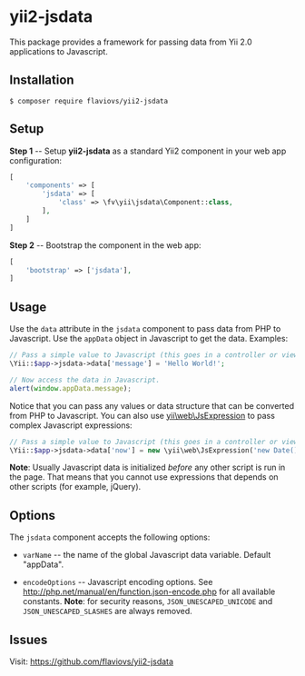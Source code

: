 yii2-jsdata
===========

This package provides a framework for passing data from Yii 2.0
applications to Javascript.


Installation
------------

```
$ composer require flaviovs/yii2-jsdata
```


Setup
-----

**Step 1** -- Setup **yii2-jsdata** as a standard Yii2 component in
your web app configuration:

```php
[
	'components' => [
		'jsdata' => [
			'class' => \fv\yii\jsdata\Component::class,
		],
	]
]
```

**Step 2** -- Bootstrap the component in the web app:

```php
[
	'bootstrap' => ['jsdata'],
]
```


Usage
-----

Use the `data` attribute in the `jsdata` component to pass data from PHP to
Javascript. Use the `appData` object in Javascript to get the data. Examples:

```php
// Pass a simple value to Javascript (this goes in a controller or view.)
\Yii::$app->jsdata->data['message'] = 'Hello World!';
```

```javascript
// Now access the data in Javascript.
alert(window.appData.message);
```

Notice that you can pass any values or data structure that can be converted
from PHP to Javascript. You can also use [yii\web\JsExpression] to pass
complex Javascript expressions:

```php
// Pass a simple value to Javascript (this goes in a controller or view.)
\Yii::$app->jsdata->data['now'] = new \yii\web\JsExpression('new Date()');
```

**Note**: Usually Javascript data is initialized _before_ any other script
is run in the page. That means that you cannot use expressions that depends
on other scripts (for example, jQuery).


Options
-------

The `jsdata` component accepts the following options:

* `varName` -- the name of the global Javascript data variable. Default
"appData".

* `encodeOptions` -- Javascript encoding options. See
http://php.net/manual/en/function.json-encode.php for all available
constants. **Note**: for security reasons, `JSON_UNESCAPED_UNICODE` and
`JSON_UNESCAPED_SLASHES` are always removed.


Issues
------

Visit: https://github.com/flaviovs/yii2-jsdata

[yii\web\JsExpression]: http://www.yiiframework.com/doc-2.0/yii-web-jsexpression.html
